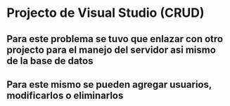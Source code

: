 # Projecto de Visual Studio (CRUD)

## Para este problema se tuvo que enlazar con otro projecto para el manejo del servidor asi mismo de la base de datos
## Para este mismo se pueden agregar usuarios, modificarlos o eliminarlos
